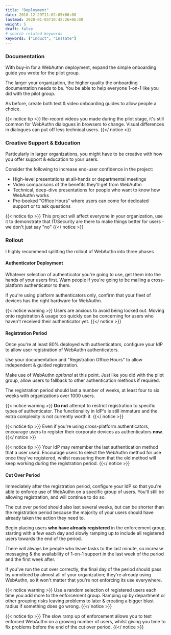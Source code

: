 ```yaml
---
title: "Deployment"
date: 2018-12-29T11:02:05+06:00
lastmod: 2020-01-05T10:42:26+06:00
weight: 5
draft: false
# search related keywords
keywords: ["induct", "instate"]
---
```


### Documentation

With buy-in for a WebAuthn deployment, expand the simple onboarding guide you wrote for the pilot group.

The larger your organization, the higher quality the onboarding documentation needs to be. You be able to help everyone 1-on-1 like you did with the pilot group.

As before, create both text & video onboarding guides to allow people a choice.

{{< notice tip >}}
Re-record videos you made during the pilot stage, it's still common for WebAuthn dialogues in browsers to change. Visual differences in dialogues can put off less technical users.
{{</ notice >}}

### Creative Support & Education

Particularly in larger organizations, you might have to be creative with how you offer support & education to your users.

Consider the following to increase end-user confidence in the project:
* High-level presentations at all-hands or departmental meetings
* Video comparisons of the benefits they'll get from WebAuthn
* Technical, deep-dive presentations for people who want to know how WebAuthn works
* Pre-booked "Office Hours" where users can come for dedicated support or to ask questions

{{< notice tip >}}
This project will affect everyone in your organization, use it to demonstrate that  IT/Security are there to make things better for users - we don't just say "no"
{{</ notice >}}

### Rollout

I highly recommend splitting the rollout of WebAuthn into three phases

#### Authenticator Deployment

Whatever selection of authenticator you're going to use, get them into the hands of your users first. Warn people if you're going to be mailing a cross-platform authenticator to them.

If you're using platform authenticators only, confirm that your fleet of devices has the right hardware for WebAuthn.

{{< notice warning >}}
Users are anxious to avoid being locked out. Moving onto registration & usage too quickly can be concerning for users who haven't received their authenticator yet.
{{</ notice >}}

#### Registration Period

Once you're at least 80% deployed with authenticators, configure your IdP to allow user registration of WebAuthn authenticators.

Use your documentation and "Registration Office Hours" to allow independent & guided registration.

Make use of WebAuthn _optional_ at this point. Just like you did with the pilot group, allow users to fallback to other authentication methods if required.

The registration period should last a number of weeks, at least four to six weeks with organizations over 1000 users.

{{< notice warning >}}
**Do not** attempt to restrict registration to specific types of authenticator. The functionality in IdP's is still immature and the extra complexity is not currently worth it.
{{</ notice >}}

{{< notice tip >}}
Even if you're using cross-platform authenticators, encourage users to register their corporate devices as authenticators **now**.
{{</ notice >}}

{{< notice tip >}}
Your IdP may remember the last authentication method that a user used. Encourage users to select the WebAuthn method for use once they've registered, whilst reassuring them that the old method will keep working during the registration period.
{{</ notice >}}

#### Cut Over Period

Immediately after the registration period, configure your IdP so that you're able to enforce use of WebAuthn on a specific group of users. You'll still be allowing registration, and will continue to do so.

The cut over period should also last several weeks, but can be shorter than the registration period because the majority of your users should have already taken the action they need to.

Begin placing users **who have already registered** in the enforcement group, starting with a few each day and slowly ramping up to include all registered users towards the end of the period.

There will always be people who leave tasks to the last minute, so increase messaging & the availability of 1-on-1 support in the last week of the period and the first week after.

If you've run the cut over correctly, the final day of the period should pass by unnoticed by almost all of your organization; they're already using WebAuthn, so it won't matter that you're not enforcing its use everywhere.

{{< notice warning >}}
Use a random selection of registered users each time you add more to the enforcement group. Ramping up by department or other grouping risks leaving problems to later & creating a bigger blast radius if something does go wrong.
{{</ notice >}}

{{< notice tip >}}
The slow ramp up of enforcement allows you to test enforced WebAuthn on a growing number of users, whilst giving you time to fix problems before the end of the cut over period.
{{</ notice >}}